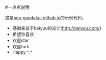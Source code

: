 #一点点说明

这是[seu-guodakui.github.io](http://seu-guodakui.github.io)的示例代码，
* 感谢来自于beiyuu的设计(http://beiyuu.com/)
* 希望你喜欢
* 欢迎star
* 欢迎fork
* Happy ^_^
